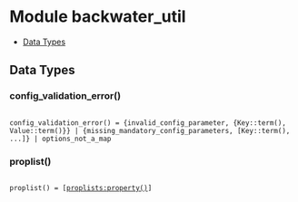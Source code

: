 

# Module backwater_util #
* [Data Types](#types)

<a name="types"></a>

## Data Types ##




### <a name="type-config_validation_error">config_validation_error()</a> ###


<pre><code>
config_validation_error() = {invalid_config_parameter, {Key::term(), Value::term()}} | {missing_mandatory_config_parameters, [Key::term(), ...]} | options_not_a_map
</code></pre>




### <a name="type-proplist">proplist()</a> ###


<pre><code>
proplist() = [<a href="proplists.md#type-property">proplists:property()</a>]
</code></pre>

